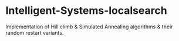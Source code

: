 # Intelligent-Systems-localsearch
Implementation of Hill climb &amp; Simulated Annealing algorithms &amp; their random restart variants.
